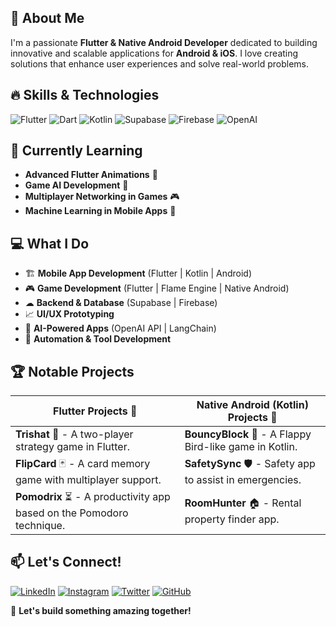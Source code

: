 ## 🚀 About Me
I'm a passionate **Flutter & Native Android Developer** dedicated to building innovative and scalable applications for **Android & iOS**. I love creating solutions that enhance user experiences and solve real-world problems.

## 🔥 Skills & Technologies
![Flutter](https://img.shields.io/badge/Flutter-02569B?style=flat&logo=flutter&logoColor=white)
![Dart](https://img.shields.io/badge/Dart-0175C2?style=flat&logo=dart&logoColor=white)
![Kotlin](https://img.shields.io/badge/Kotlin-7F52FF?style=flat&logo=kotlin&logoColor=white)
![Supabase](https://img.shields.io/badge/Supabase-3ECF8E?style=flat&logo=supabase&logoColor=white)
![Firebase](https://img.shields.io/badge/Firebase-FFCA28?style=flat&logo=firebase&logoColor=black)
![OpenAI](https://img.shields.io/badge/OpenAI-412991?style=flat&logo=openai&logoColor=white)

## 🌱 Currently Learning
- **Advanced Flutter Animations** 🎨
- **Game AI Development** 🤖
- **Multiplayer Networking in Games** 🎮
- **Machine Learning in Mobile Apps** 🧠

## 💻 What I Do
- 🏗 **Mobile App Development** (Flutter | Kotlin | Android)
- 🎮 **Game Development** (Flutter | Flame Engine | Native Android)
- ☁ **Backend & Database** (Supabase | Firebase)
- 📈 **UI/UX Prototyping**
- 🤖 **AI-Powered Apps** (OpenAI API | LangChain)
- 🔧 **Automation & Tool Development**


## 🏆 Notable Projects

| Flutter Projects 🚀 | Native Android (Kotlin) Projects 📱 |
|--------------------|-----------------------------------|
| **Trishat** 🎲 - A two-player strategy game in Flutter. | **BouncyBlock** 🚀 - A Flappy Bird-like game in Kotlin. |
| **FlipCard** 🃏 - A card memory game with multiplayer support. | **SafetySync** 🛡 - Safety app to assist in emergencies. |
| **Pomodrix** ⏳ - A productivity app based on the Pomodoro technique. | **RoomHunter** 🏠 - Rental property finder app. |


## 📫 Let's Connect!
[![LinkedIn](https://img.shields.io/badge/LinkedIn-%230077B5.svg?&style=flat&logo=linkedin&logoColor=white)](https://www.linkedin.com/in/your-profile)
[![Instagram](https://img.shields.io/badge/Instagram-E4405F?style=flat&logo=instagram&logoColor=white)](https://www.instagram.com/your-profile)
[![Twitter](https://img.shields.io/badge/Twitter-1DA1F2?style=flat&logo=twitter&logoColor=white)](https://twitter.com/your-profile)
[![GitHub](https://img.shields.io/badge/GitHub-181717?style=flat&logo=github&logoColor=white)](https://github.com/your-profile)

🚀 **Let's build something amazing together!**
